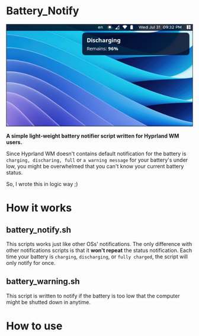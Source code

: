 # Battery_Notify
![Discharging Notification](screenshots/discharging_noti_preview.png)

**A simple light-weight battery notifier script written for Hyprland WM users.**

Since Hyprland WM doesn't contains default notification for the battery is `charging, discharing, full` or `a warning message` for your battery's under low, you might be overwhelmed that you can't know your current battery status.

So, I wrote this in logic way ;)

# How it works
## battery_notify.sh
This scripts works just like other OSs' notifications. The only difference with other notifications scripts is that it <b>won't repeat</b> the status notification. Each time your battery is `charging`, `discharging`, or `fully charged`, the script will only notify for once.

## battery_warning.sh
This script is written to notify if the battery is too low that the computer might be shutted down in anytime. 

# How to use

